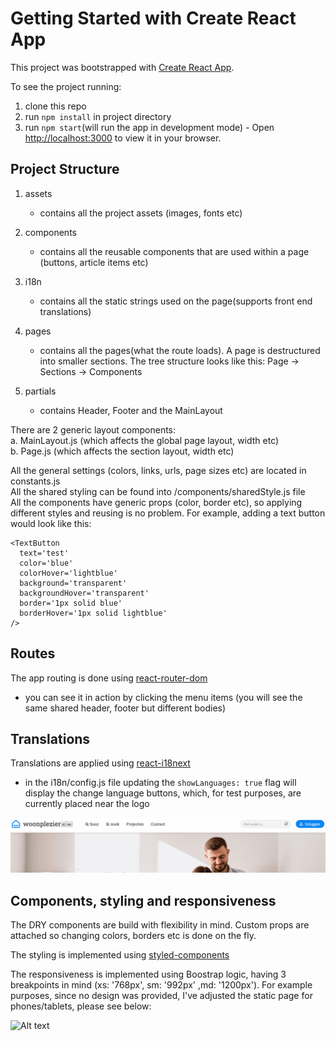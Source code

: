 # Getting Started with Create React App

This project was bootstrapped with [Create React App](https://github.com/facebook/create-react-app).

To see the project running:
1. clone this repo
2. run `npm install` in project directory
3. run `npm start`(will run the app in development mode) - Open [http://localhost:3000](http://localhost:3000) to view it in your browser.

## Project Structure

1. assets 
   - contains all the project assets (images, fonts etc)

2. components
   - contains all the reusable components that are used within a page (buttons, article items etc)

3. i18n 
   - contains all the static strings used on the page(supports front end translations)

4. pages
   - contains all the pages(what the route loads). A page is destructured into smaller sections. The tree structure looks like this:
  Page -> Sections -> Components

5. partials
   - contains Header, Footer and the MainLayout

There are 2 generic layout components:  
   a. MainLayout.js (which affects the global page layout, width etc)  
   b. Page.js (which affects the section layout, width etc)  

All the general settings (colors, links, urls, page sizes etc) are located in constants.js  
All the shared styling can be found into /components/sharedStyle.js file  
All the components have generic props (color, border etc), so applying different styles and reusing is no problem. For example, adding a text button would look like this:

```
<TextButton
  text='test'
  color='blue'
  colorHover='lightblue'
  background='transparent'
  backgroundHover='transparent'
  border='1px solid blue'
  borderHover='1px solid lightblue'
/>
```

## Routes
The app routing is done using [react-router-dom](https://www.npmjs.com/package/react-router-dom)
  - you can see it in action by clicking the menu items (you will see the same shared header, footer but different bodies)

## Translations
Translations are applied using [react-i18next](https://www.npmjs.com/package/react-i18next)
   - in the i18n/config.js file updating the `showLanguages: true` flag will display the change language buttons, which, for test purposes, are currently placed near the logo

   ![ Alt text](translations-sample.gif) [](translations-sample.gif)


## Components, styling and responsiveness
The DRY components are build with flexibility in mind. Custom props are attached so changing colors, borders etc is done on the fly.

The styling is implemented using [styled-components](https://www.npmjs.com/package/styled-components)

The responsiveness is implemented using Boostrap logic, having 3 breakpoints in mind (xs: '768px', sm: '992px' ,md: '1200px'). For example purposes, since no design was provided, I've adjusted the static page for phones/tablets, please see below:

   ![ Alt text](responsive-sample.gif) [](responsive-sample.gif)



